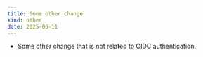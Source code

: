 ```yaml
---
title: Some other change
kind: other
date: 2025-06-11
---
```


* Some other change that is not related to OIDC authentication.
